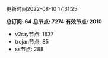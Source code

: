 更新时间2022-08-10 17:31:25

**总订阅: 64**
**总节点: 7274**
**有效节点: 2010**
- v2ray节点: 1637
- trojan节点: 85
- ss节点: 288
